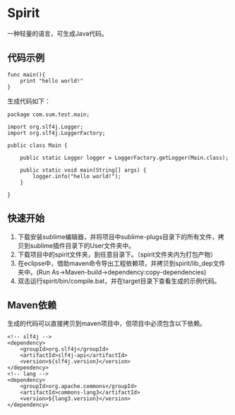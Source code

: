 # Spirit

一种轻量的语言，可生成Java代码。

## 代码示例

```
func main(){
    print "hello world!"
}
```

生成代码如下：

```
package com.sum.test.main;

import org.slf4j.Logger;
import org.slf4j.LoggerFactory;

public class Main {
    
    public static Logger logger = LoggerFactory.getLogger(Main.class);

    public static void main(String[] args) {
        logger.info("hello world!");
    }

}  
```

## 快速开始

1. 下载安装sublime编辑器，并将项目中sublime-plugs目录下的所有文件，拷贝到sublime插件目录下的User文件夹中。
2. 下载项目中的spirit文件夹，到任意目录下。（spirit文件夹内为打包产物）
3. 在eclipse中，借助maven命令导出工程依赖项，并拷贝到spirit/lib_dep文件夹中。(Run As->Maven-build->dependency:copy-dependencies)
4. 双击运行spirit/bin/compile.bat，并在target目录下查看生成的示例代码。

## Maven依赖

生成的代码可以直接拷贝到maven项目中，但项目中必须包含以下依赖。

```
<!-- slf4j -->
<dependency>
	<groupId>org.slf4j</groupId>
	<artifactId>slf4j-api</artifactId>
	<version>${slf4j.version}</version>
</dependency>
<!-- lang -->
<dependency>
	<groupId>org.apache.commons</groupId>
	<artifactId>commons-lang3</artifactId>
	<version>${lang3.version}</version>
</dependency>
```

